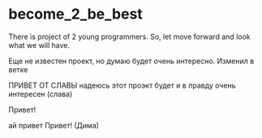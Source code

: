 ﻿# become_2_be_best
There is project of 2 young programmers. So, let move forward and look what we will have.

Еще не известен проект, но думаю будет очень интересно.
Изменил в ветке

ПРИВЕТ ОТ СЛАВЫ
надеюсь этот проэкт будет и в правду очень интересен (слава)

Привет!

ай
привет
Привет! (Дима)